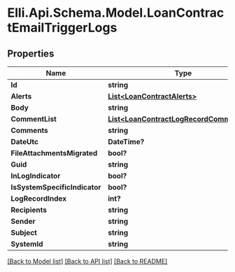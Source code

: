 # Elli.Api.Schema.Model.LoanContractEmailTriggerLogs
## Properties

Name | Type | Description | Notes
------------ | ------------- | ------------- | -------------
**Id** | **string** |  | [optional] 
**Alerts** | [**List&lt;LoanContractAlerts&gt;**](LoanContractAlerts.md) |  | [optional] 
**Body** | **string** |  | [optional] 
**CommentList** | [**List&lt;LoanContractLogRecordCommentList&gt;**](LoanContractLogRecordCommentList.md) |  | [optional] 
**Comments** | **string** |  | [optional] 
**DateUtc** | **DateTime?** |  | [optional] 
**FileAttachmentsMigrated** | **bool?** |  | [optional] 
**Guid** | **string** |  | [optional] 
**InLogIndicator** | **bool?** |  | [optional] 
**IsSystemSpecificIndicator** | **bool?** |  | [optional] 
**LogRecordIndex** | **int?** |  | [optional] 
**Recipients** | **string** |  | [optional] 
**Sender** | **string** |  | [optional] 
**Subject** | **string** |  | [optional] 
**SystemId** | **string** |  | [optional] 

[[Back to Model list]](../README.md#documentation-for-models) [[Back to API list]](../README.md#documentation-for-api-endpoints) [[Back to README]](../README.md)

